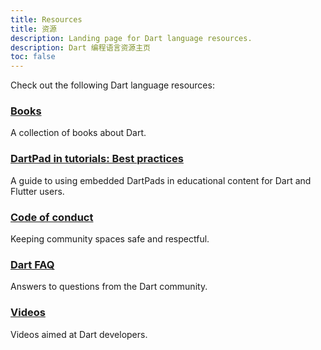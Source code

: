 ```yaml
---
title: Resources
title: 资源
description: Landing page for Dart language resources.
description: Dart 编程语言资源主页
toc: false
---
```


Check out the following Dart language resources:


<div class="card-grid">
  <div class="card">
    <h3><a href="/resources/books">Books</a></h3>
    <p>A collection of books about Dart.</p>
  </div>
  
  <div class="card">
    <h3><a href="/resources/dartpad-best-practices">DartPad in tutorials: Best practices</a></h3>
    <p>A guide to using embedded DartPads in educational content for Dart and Flutter users.</p>
  </div>

  <div class="card">
    <h3><a href="/code-of-conduct">Code of conduct</a></h3>
    <p>Keeping community spaces safe and respectful.</p>
  </div>
  
  <div class="card">
    <h3><a href="/resources/faq">Dart FAQ</a></h3>
    <p>Answers to questions from the Dart community.</p>
  </div> 

  <div class="card">
    <h3><a href="/resources/videos">Videos</a></h3>
    <p>Videos aimed at Dart developers.</p>
  </div>
</div>

